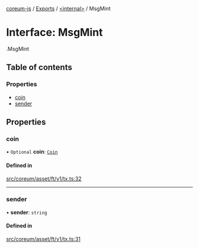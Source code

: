 [coreum-js](../README.md) / [Exports](../modules.md) / [<internal\>](../modules/internal_.md) / MsgMint

# Interface: MsgMint

[<internal>](../modules/internal_.md).MsgMint

## Table of contents

### Properties

- [coin](internal_.MsgMint-1.md#coin)
- [sender](internal_.MsgMint-1.md#sender)

## Properties

### coin

• `Optional` **coin**: [`Coin`](../modules/internal_.md#coin)

#### Defined in

[src/coreum/asset/ft/v1/tx.ts:32](https://github.com/PyramydLabs/coreum-js/blob/987bc3b/src/coreum/asset/ft/v1/tx.ts#L32)

___

### sender

• **sender**: `string`

#### Defined in

[src/coreum/asset/ft/v1/tx.ts:31](https://github.com/PyramydLabs/coreum-js/blob/987bc3b/src/coreum/asset/ft/v1/tx.ts#L31)
